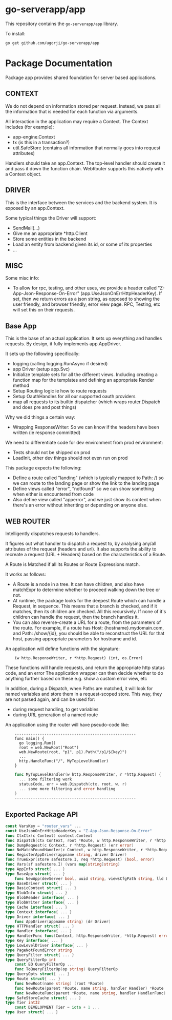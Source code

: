 # go-serverapp/app

This repository contains the `go-serverapp/app` library.

To install:

```
go get github.com/ugorji/go-serverapp/app
```

# Package Documentation


Package app provides shared foundation for server based applications.


## CONTEXT

We do not depend on information stored per request. Instead, we pass all the
information that is needed for each function via arguments.

All interaction in the application may require a Context. The Context
includes (for example):

  - app-engine.Context
  - tx (is this in a transaction?)
  - util.SafeStore (contains all information that normally goes into request attributes)

Handlers should take an app.Context. The top-level handler should create it
and pass it down the function chain. WebRouter supports this natively with a
Context object.


## DRIVER

This is the interface between the services and the backend system. It is
exposed by an app.Context.

Some typical things the Driver will support:

  - SendMail(...)
  - Give me an appropriate *http.Client
  - Store some entities in the backend
  - Load an entity from backend given its id, or some of its properties
  - ...


## MISC

Some misc info:

  - To allow for rpc, testing, and other uses, we provide a header called
    "Z-App-Json-Response-On-Error" (app.UseJsonOnErrHttpHeaderKey).
    If set, then we return errors as a json string, as opposed to showing the
    user friendly, and browser friendly, error view page.
    RPC, Testing, etc will set this on their requests.


## Base App

This is the base of an actual application. It sets up everything and handles
requests. By design, it fully implements app.AppDriver.

It sets up the following specifically:

  - logging (calling logging.RunAsync if desired)
  - app Driver (setup app.Svc)
  - Initialize template sets for all the different views.
    Including creating a function map for the templates and defining an appropriate Render method
  - Setup Routing logic ie how to route requests
  - Setup OauthHandles for all our supported oauth providers
  - map all requests to its builtin dispatcher
    (which wraps router.Dispatch and does pre and post things)

Why we did things a certain way:

  - Wrapping ResponseWriter:
    So we can know if the headers have been written (ie response committed)

We need to differentiate code for dev environment from prod environment:

  - Tests should not be shipped on prod
  - LoadInit, other dev things should not even run on prod

This package expects the following:

  - Define a route called "landing" (which is typically mapped to Path: /)
    so we can route to the landing page or show the link to the landing page
  - Define views called "error", "notfound" so we can show something when either is encountered from code
  - Also define view called "apperror", and we just show its content when there's an error
    without inheriting or depending on anyone else.


## WEB ROUTER

Intelligently dispatches requests to handlers.

It figures out what handler to dispatch a request to, by analysing any/all
attributes of the request (headers and url). It also supports the ability to
recreate a request (URL + Headers) based on the characteristics of a Route.

A Route is Matched if all its Routes or Route Expressions match.

It works as follows:

  - A Route is a node in a tree. It can have children, and also have matchExpr to determine
    whether to proceed walking down the tree or not.
  - At runtime, the package looks for the deepest Route which can handle a Request,
    in sequence. This means that a branch is checked, and if it matches, then its children
    are checked. All this recursively. If none of it's children can handle the request, then
    the branch handles it.
  - You can also reverse-create a URL for a route, from the parameters of the route. For example,
    if a route has Host: {hostname}.mydomain.com, and Path: /show/{id}, you should be able to
    reconstruct the URL for that host, passing appropriate parameters for hostname and id.

An application will define functions with the signature:

```
    (w http.ResponseWriter, r *http.Request) (int, os.Error)
```

These functions will handle requests, and return the appropriate http status
code, and an error The application wrapper can then decide whether to do
anything further based on these e.g. show a custom error view, etc

In addition, during a Dispatch, when Paths are matched, it will look for
named variables and store them in a request-scoped store. This way, they are
not parsed again, and can be used for:

  - during request handling, to get variables
  - during URL generation of a named route

An application using the router will have pseudo-code like:

```
    -----------------------------------------------------
    func main() {
      go logging.Run()
      root = web.NewRoot("Root")
      web.NewRoute(root, "p1", p1).Path("/p1/${key}")
      ...
      http.HandleFunc("/", MyTopLevelHandler)
    }
```

```go
    func MyTopLevelHandler(w http.ResponseWriter, r *http.Request) {
      ... some filtering work
      statusCode, err = web.Dispatch(ctx, root, w, r)
      ... some more filtering and error handling
    }
    -----------------------------------------------------
```

## Exported Package API

```go
const VarsKey = "router_vars" ...
const UseJsonOnErrHttpHeaderKey = "Z-App-Json-Response-On-Error"
func CtxCtx(c Context) context.Context
func Dispatch(ctx Context, root *Route, w http.ResponseWriter, r *http.Request) error
func DumpRequest(c Context, r *http.Request) (err error)
func NoMatchFoundHandler(c Context, w http.ResponseWriter, r *http.Request) error
func RegisterAppDriver(appname string, driver Driver)
func TrueExpr(store safestore.I, req *http.Request) (bool, error)
func Vars(sf safestore.I) (vars map[string]string)
type AppInfo struct{ ... }
type BaseApp struct{ ... }
    func NewApp(devServer bool, uuid string, viewsCfgPath string, lld LowLevelDriver) (gapp *BaseApp, err error)
type BaseDriver struct{ ... }
type BasicContext struct{ ... }
type BlobInfo struct{ ... }
type BlobReader interface{ ... }
type BlobWriter interface{ ... }
type Cache interface{ ... }
type Context interface{ ... }
type Driver interface{ ... }
    func AppDriver(appname string) (dr Driver)
type HTTPHandler struct{ ... }
type Handler interface{ ... }
type HandlerFunc func(Context, http.ResponseWriter, *http.Request) error
type Key interface{ ... }
type LowLevelDriver interface{ ... }
type PageNotFoundError string
type QueryFilter struct{ ... }
type QueryFilterOp int
    const EQ QueryFilterOp ...
    func ToQueryFilterOp(op string) QueryFilterOp
type QueryOpts struct{ ... }
type Route struct{ ... }
    func NewRoot(name string) (root *Route)
    func NewRoute(parent *Route, name string, handler Handler) *Route
    func NewRouteFunc(parent *Route, name string, handler HandlerFunc) *Route
type SafeStoreCache struct{ ... }
type Tier int32
    const DEVELOPMENT Tier = iota + 1 ...
type User struct{ ... }
```
